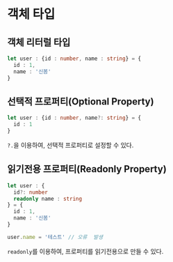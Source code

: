 # 객체 타입

## 객체 리터럴 타입

```typescript
let user : {id : number, name : string} = {
  id : 1,
  name : '신봄'
}
```

## 선택적 프로퍼티(Optional Property)

```typescript
let user : {id : number, name?: string} = {
  id : 1
}
```

`?.`을 이용하여, 선택적 프로퍼티로 설정할 수 있다.

## 읽기전용 프로퍼티(Readonly Property)

```typescript
let user : {
  id?: number
  readonly name : string
} = {
  id : 1,
  name : '신봄'
}

user.name = '테스트' // 오류  발생
```

`readonly`를 이용하여, 프로퍼티를 읽기전용으로 만들 수 있다.
